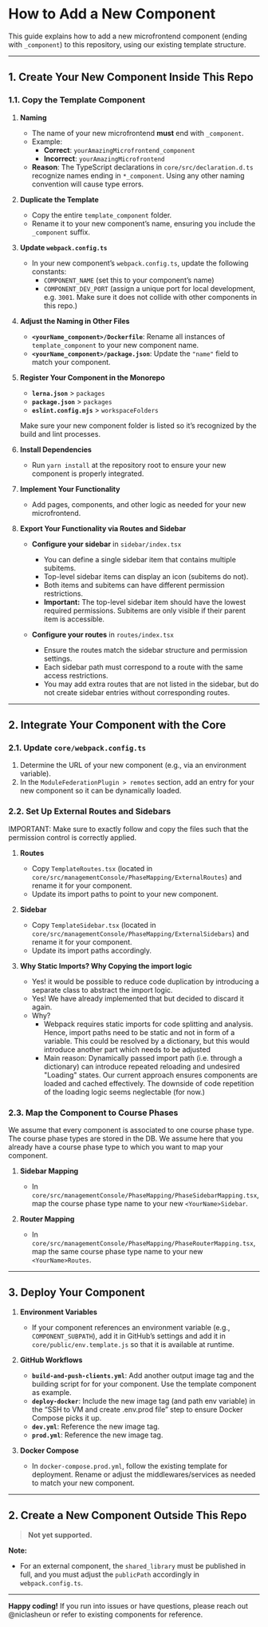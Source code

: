 # How to Add a New Component

This guide explains how to add a new microfrontend component (ending with `_component`) to this repository, using our existing template structure.

---

## 1. Create Your New Component Inside This Repo

### 1.1. Copy the Template Component

1. **Naming**

   - The name of your new microfrontend **must** end with `_component`.
   - Example:
     - **Correct**: `yourAmazingMicrofrontend_component`
     - **Incorrect**: `yourAmazingMicrofrontend`
   - **Reason**: The TypeScript declarations in `core/src/declaration.d.ts` recognize names ending in `*_component`. Using any other naming convention will cause type errors.

2. **Duplicate the Template**

   - Copy the entire `template_component` folder.
   - Rename it to your new component’s name, ensuring you include the `_component` suffix.

3. **Update `webpack.config.ts`**

   - In your new component’s `webpack.config.ts`, update the following constants:
     - `COMPONENT_NAME` (set this to your component’s name)
     - `COMPONENT_DEV_PORT` (assign a unique port for local development, e.g. `3001`. Make sure it does not collide with other components in this repo.)

4. **Adjust the Naming in Other Files**

   - **`<yourName_component>/Dockerfile`**: Rename all instances of `template_component` to your new component name.
   - **`<yourName_component>/package.json`**: Update the `"name"` field to match your component.

5. **Register Your Component in the Monorepo**

   - **`lerna.json`** > `packages`
   - **`package.json`** > `packages`
   - **`eslint.config.mjs`** > `workspaceFolders`

   Make sure your new component folder is listed so it’s recognized by the build and lint processes.

6. **Install Dependencies**

   - Run `yarn install` at the repository root to ensure your new component is properly integrated.

7. **Implement Your Functionality**

   - Add pages, components, and other logic as needed for your new microfrontend.

8. **Export Your Functionality via Routes and Sidebar**

   - **Configure your sidebar** in `sidebar/index.tsx`

     - You can define a single sidebar item that contains multiple subitems.
     - Top-level sidebar items can display an icon (subitems do not).
     - Both items and subitems can have different permission restrictions.
     - **Important:** The top-level sidebar item should have the lowest required permissions. Subitems are only visible if their parent item is accessible.

   - **Configure your routes** in `routes/index.tsx`
     - Ensure the routes match the sidebar structure and permission settings.
     - Each sidebar path must correspond to a route with the same access restrictions.
     - You may add extra routes that are not listed in the sidebar, but do not create sidebar entries without corresponding routes.

---

## 2. Integrate Your Component with the Core

### 2.1. Update `core/webpack.config.ts`

1. Determine the URL of your new component (e.g., via an environment variable).
2. In the `ModuleFederationPlugin > remotes` section, add an entry for your new component so it can be dynamically loaded.

### 2.2. Set Up External Routes and Sidebars

IMPORTANT: Make sure to exactly follow and copy the files such that the permission control is correctly applied.

1. **Routes**

   - Copy `TemplateRoutes.tsx` (located in `core/src/managementConsole/PhaseMapping/ExternalRoutes`) and rename it for your component.
   - Update its import paths to point to your new component.

2. **Sidebar**

   - Copy `TemplateSidebar.tsx` (located in `core/src/managementConsole/PhaseMapping/ExternalSidebars`) and rename it for your component.
   - Update its import paths accordingly.

3. **Why Static Imports? Why Copying the import logic**
   - Yes! it would be possible to reduce code duplication by introducing a separate class to abstract the import logic.
   - Yes! We have already implemented that but decided to discard it again.
   - Why?
     - Webpack requires static imports for code splitting and analysis. Hence, import paths need to be static and not in form of a variable. This could be resolved by a dictionary, but this would introduce another part which needs to be adjusted
     - Main reason: Dynamically passed import path (i.e. through a dictionary) can introduce repeated reloading and undesired "Loading" states. Our current approach ensures components are loaded and cached effectively. The downside of code repetition of the loading logic seems neglectable (for now.)

### 2.3. Map the Component to Course Phases

We assume that every component is associated to one course phase type.
The course phase types are stored in the DB. We assume here that you already have a course phase type to which you want to map your component.

1. **Sidebar Mapping**

   - In `core/src/managementConsole/PhaseMapping/PhaseSidebarMapping.tsx`, map the course phase type name to your new `<YourName>Sidebar`.

2. **Router Mapping**
   - In `core/src/managementConsole/PhaseMapping/PhaseRouterMapping.tsx`, map the same course phase type name to your new `<YourName>Routes`.

---

## 3. Deploy Your Component

1. **Environment Variables**

   - If your component references an environment variable (e.g., `COMPONENT_SUBPATH`), add it in GitHub’s settings and add it in `core/public/env.template.js` so that it is available at runtime.

2. **GitHub Workflows**

   - **`build-and-push-clients.yml`**: Add another output image tag and the building script for for your component. Use the template component as example.
   - **`deploy-docker`**: Include the new image tag (and path env variable) in the “SSH to VM and create .env.prod file” step to ensure Docker Compose picks it up.
   - **`dev.yml`**: Reference the new image tag.
   - **`prod.yml`**: Reference the new image tag.

3. **Docker Compose**
   - In `docker-compose.prod.yml`, follow the existing template for deployment. Rename or adjust the middlewares/services as needed to match your new component.

---

## 2. Create a New Component Outside This Repo

> **Not yet supported.**

**Note:**

- For an external component, the `shared_library` must be published in full, and you must adjust the `publicPath` accordingly in `webpack.config.ts`.

---

**Happy coding!** If you run into issues or have questions, please reach out @niclasheun or refer to existing components for reference.

